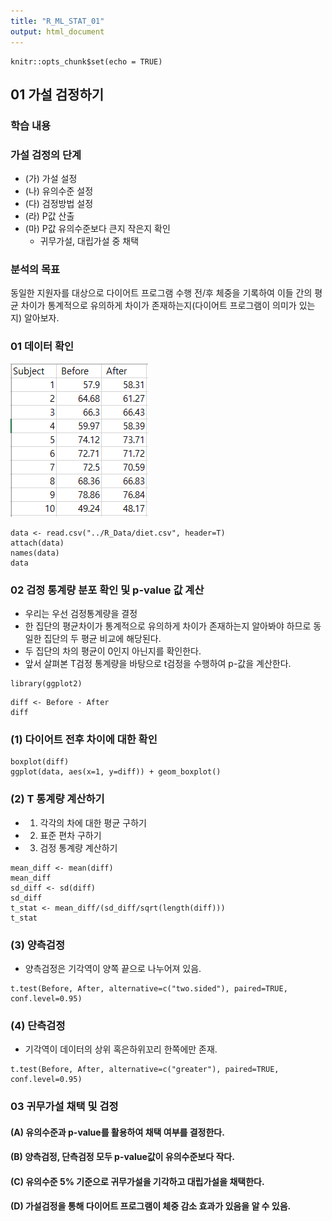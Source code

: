 ```yaml
---
title: "R_ML_STAT_01"
output: html_document
---
```


```{r setup, include=FALSE}
knitr::opts_chunk$set(echo = TRUE)
```

## 01 가설 검정하기

### 학습 내용

### 가설 검정의 단계
* (가) 가설 설정
* (나) 유의수준 설정
* (다) 검정방법 설정
* (라) P값 산출
* (마) P값 유의수준보다 큰지 작은지 확인
   * 귀무가설, 대립가설 중 채택

### 분석의 목표
동일한 지원자를 대상으로 다이어트 프로그램 수행 전/후
체중을 기록하여 이들 간의 평균 차이가 통계적으로 유의하게 차이가 존재하는지(다이어트 프로그램이 의미가 있는지) 알아보자.

### 01 데이터 확인
<img src="../img/W12_withStat01.png">

```{r}
data <- read.csv("../R_Data/diet.csv", header=T)
attach(data)
names(data)
data
```

### 02 검정 통계량 분포 확인 및 p-value 값 계산

* 우리는 우선 검정통계량을 결정
* 한 집단의 평균차이가 통계적으로 유의하게 차이가 존재하는지 알아봐야 하므로 동일한 집단의 두 평균 비교에 해당된다.
* 두 집단의 차의 평균이 0인지 아닌지를 확인한다.
* 앞서 살펴본 T검정 통계량을 바탕으로 t검정을 수행하여 p-값을 계산한다.

```{r}
library(ggplot2)
```

```{r}
diff <- Before - After
diff
```


### (1) 다이어트 전후 차이에 대한 확인
```{r}
boxplot(diff)
ggplot(data, aes(x=1, y=diff)) + geom_boxplot()
```


### (2) T 통계량 계산하기
* 01. 각각의 차에 대한 평균 구하기
* 02. 표준 편차 구하기
* 03. 검정 통계량 계산하기 
```{r}
mean_diff <- mean(diff)
mean_diff
sd_diff <- sd(diff)
sd_diff
t_stat <- mean_diff/(sd_diff/sqrt(length(diff)))
t_stat
```

### (3) 양측검정
* 양측검정은 기각역이 양쪽 끝으로 나누어져 있음.
```{r}
t.test(Before, After, alternative=c("two.sided"), paired=TRUE, conf.level=0.95)
```

### (4) 단측검정 
* 기각역이 데이터의 상위 혹은하위꼬리 한쪽에만 존재.
```{r}
t.test(Before, After, alternative=c("greater"), paired=TRUE, conf.level=0.95)
```

### 03 귀무가설 채택 및 검정
#### (A) 유의수준과 p-value를 활용하여 채택 여부를 결정한다.
#### (B) 양측검정, 단측검정 모두 p-value값이 유의수준보다 작다. 
#### (C) 유의수준 5% 기준으로 귀무가설을 기각하고 대립가설을 채택한다.
#### (D) 가설검정을 통해 다이어트 프로그램이 체중 감소 효과가 있음을 알 수 있음.
